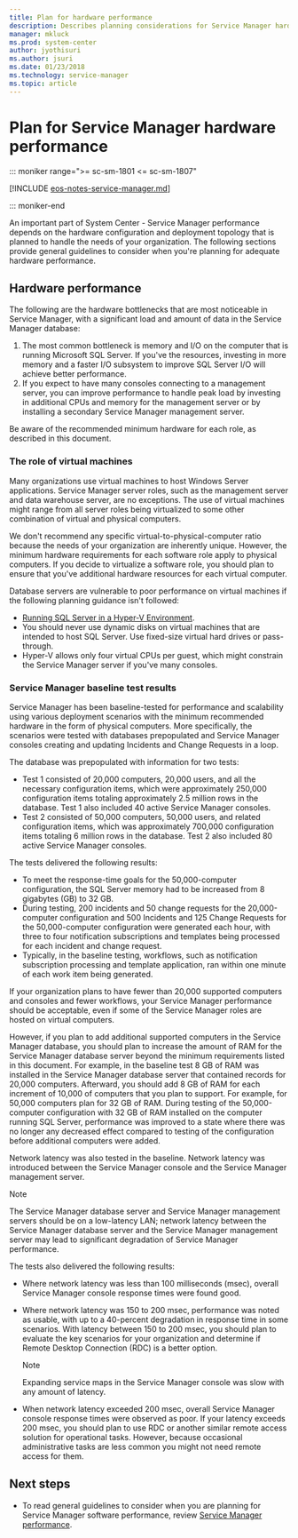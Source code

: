 ```yaml
---
title: Plan for hardware performance
description: Describes planning considerations for Service Manager hardware performance.
manager: mkluck
ms.prod: system-center
author: jyothisuri
ms.author: jsuri
ms.date: 01/23/2018
ms.technology: service-manager
ms.topic: article
---
```


# Plan for Service Manager hardware performance

::: moniker range=">= sc-sm-1801 <= sc-sm-1807"

[!INCLUDE [eos-notes-service-manager.md](../includes/eos-notes-service-manager.md)]

::: moniker-end

An important part of System Center - Service Manager performance depends on the hardware configuration and deployment topology that is planned to handle the needs of your organization. The following sections provide general guidelines to consider when you're planning for adequate hardware performance.  

## Hardware performance  

The following are the hardware bottlenecks that are most noticeable in Service Manager, with a significant load and amount of data in the Service Manager database:  

1.  The most common bottleneck is memory and I/O on the computer that is running Microsoft SQL Server. If you've the resources, investing in more memory and a faster I/O subsystem to improve SQL Server I/O will achieve better performance.  
2.  If you expect to have many consoles connecting to a management server, you can improve performance to handle peak load by investing in additional CPUs and memory for the management server or by installing a secondary Service Manager management server.  

Be aware of the recommended minimum hardware for each role, as described in this document.  

### The role of virtual machines  

Many organizations use virtual machines to host Windows Server applications. Service Manager server roles, such as the management server and data warehouse server, are no exceptions. The use of virtual machines might range from all server roles being virtualized to some other combination of virtual and physical computers.  

We don't recommend any specific virtual\-to\-physical\-computer ratio because the needs of your organization are inherently unique. However, the minimum hardware requirements for each software role apply to physical computers. If you decide to virtualize a software role, you should plan to ensure that you've additional hardware resources for each virtual computer.  

Database servers are vulnerable to poor performance on virtual machines if the following planning guidance isn't followed:  

-   [Running SQL Server in a Hyper\-V Environment](https://go.microsoft.com/fwlink/p/?LinkID=144622).  
-   You should never use dynamic disks on virtual machines that are intended to host SQL Server. Use fixed\-size virtual hard drives or pass\-through.  
-   Hyper\-V allows only four virtual CPUs per guest, which might constrain the Service Manager server if you've many consoles.  

### Service Manager baseline test results  

Service Manager has been baseline\-tested for performance and scalability using various deployment scenarios with the minimum recommended hardware in the form of physical computers. More specifically, the scenarios were tested with databases prepopulated and Service Manager consoles creating and updating Incidents and Change Requests in a loop.  

The database was prepopulated with information for two tests:  

-   Test 1 consisted of 20,000 computers, 20,000 users, and all the necessary configuration items, which were approximately 250,000 configuration items totaling approximately 2.5 million rows in the database. Test 1 also included 40 active Service Manager consoles.  
-   Test 2 consisted of 50,000 computers, 50,000 users, and related configuration items, which was approximately 700,000 configuration items totaling 6 million rows in the database. Test 2 also included 80 active Service Manager consoles.  

The tests delivered the following results:  

-   To meet the response\-time goals for the 50,000\-computer configuration, the SQL Server memory had to be increased from 8 gigabytes \(GB\) to 32 GB.  
-   During testing, 200 incidents and 50 change requests for the 20,000\-computer configuration and 500 Incidents and 125 Change Requests for the 50,000\-computer configuration were generated each hour, with three to four notification subscriptions and templates being processed for each incident and change request.  
-   Typically, in the baseline testing, workflows, such as notification subscription processing and template application, ran within one minute of each work item being generated.  

If your organization plans to have fewer than 20,000 supported computers and consoles and fewer workflows, your Service Manager performance should be acceptable, even if some of the Service Manager roles are hosted on virtual computers.  

 However, if you plan to add additional supported computers in the Service Manager database, you should plan to increase the amount of RAM for the Service Manager database server beyond the minimum requirements listed in this document. For example, in the baseline test 8 GB of RAM was installed in the Service Manager database server that contained records for 20,000 computers. Afterward, you should add 8 GB of RAM for each increment of 10,000 of computers that you plan to support. For example, for 50,000 computers plan for 32 GB of RAM. During testing of the 50,000\-computer configuration with 32 GB of RAM installed on the computer running SQL Server, performance was improved to a state where there was no longer any decreased effect compared to testing of the configuration before additional computers were added.  

Network latency was also tested in the baseline. Network latency was introduced between the Service Manager console and the Service Manager management server.  

> [!NOTE]  
>  The Service Manager database server and Service Manager management servers should be on a low\-latency LAN; network latency between the Service Manager database server and the Service Manager management server may lead to significant degradation of Service Manager performance.  

 The tests also delivered the following results:  

-   Where network latency was less than 100 milliseconds \(msec\), overall Service Manager console response times were found good.  
-   Where network latency was 150 to 200 msec, performance was noted as usable, with up to a 40\-percent degradation in response time in some scenarios. With latency between 150 to 200 msec, you should plan to evaluate the key scenarios for your organization and determine if Remote Desktop Connection \(RDC\) is a better option.  

    > [!NOTE]  
    >  Expanding service maps in the Service Manager console was slow with any amount of latency.  

-   When network latency exceeded 200 msec, overall Service Manager console response times were observed as poor. If your latency exceeds 200 msec, you should plan to use RDC or another similar remote access solution for operational tasks. However, because occasional administrative tasks are less common you might not need remote access for them.

## Next steps

- To read general guidelines to consider when you are planning for Service Manager software performance, review [Service Manager performance](sm-perf.md).
